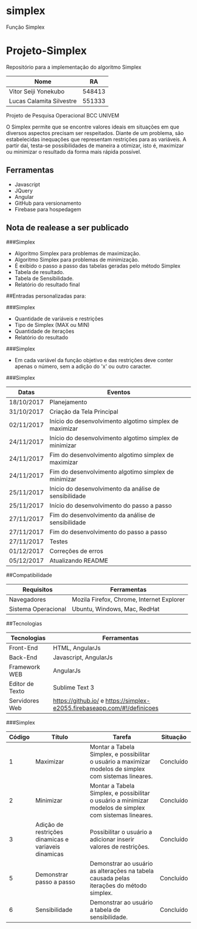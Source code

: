 # simplex
Função Simplex


# Projeto-Simplex
Repositório para a implementação do algoritmo Simplex

Nome							| RA
------------------------------	|--------
Vitor Seiji Yonekubo  	| 548413
Lucas Calamita Silvestre		| 551333

Projeto de Pesquisa Operacional
BCC UNIVEM

O Simplex permite que se encontre valores ideais em situações em que diversos aspectos precisam ser respeitados. Diante de um problema, são estabelecidas inequações que representam restrições para as variáveis. A partir daí, testa-se possibilidades de maneira a otimizar, isto é, maximizar ou minimizar o resultado da forma mais rápida possível.


## Ferramentas

- Javascript
- JQuery
- Angular
- GitHub para versionamento
- Firebase para hospedagem

## Nota de realease a ser publicado

###Simplex

- Algoritmo Simplex para problemas de maximização.
- Algoritmo Simplex para problemas de minimização.
- É exibido o passo a passo das tabelas geradas pelo método Simplex
- Tabela de resultado.
- Tabela de Sensibilidade.
- Relatório do resultado final


##Entradas personalizadas para:

###Simplex

- Quantidade de variáveis e restrições
- Tipo de Simplex (MAX ou MIN)
- Quantidade de iterações
- Relatório do resultado

###Simplex

- Em cada variável da função objetivo e das restrições deve conter apenas o número, sem a adição do 'x' ou outro caracter.




###Simplex

Datas 	  		| Eventos
--------------- | ----------------------------------------------------------
18/10/2017    	| Planejamento
31/10/2017    	| Criação da Tela Principal
02/11/2017    	| Início do desenvolvimento algotimo simplex de maximizar
24/11/2017  	  | Início do desenvolvimento algotimo simplex de minimizar
24/11/2017    	| Fim do desenvolvimento algotimo simplex de maximizar
24/11/2017    	| Fim do desenvolvimento algotimo simplex de minimizar
25/11/2017    	| Inicio do desenvolvimento da análise de sensibilidade
25/11/2017    	| Início do desenvolvimento do passo a passo
27/11/2017    	| Fim do desenvolvimento da análise de sensibilidade
27/11/2017    	| Fim do desenvolvimento do passo a passo
27/11/2017    	| Testes
01/12/2017    	| Correções de erros
05/12/2017    	| Atualizando README


##Compatibilidade

Requisitos 			| Ferramentas
--------- 			| ------
Navegadores     	| Mozila Firefox, Chrome, Internet Explorer
Sistema Operacional | Ubuntu, Windows, Mac, RedHat

##Tecnologias

Tecnologias 	| Ferramentas
--------- 		| ------
Front-End     	| HTML, AngularJs
Back-End    	| Javascript, AngularJs
Framework WEB   | AngularJs
Editor de Texto | Sublime Text 3
Servidores Web  | https://github.io/ e https://simplex-e2055.firebaseapp.com/#!/definicoes



###Simplex

Código 		| Título 												| Tarefa 																									| Situação 
--------- 	| ------ 												| -------																									| ----------
1 			| Maximizar 											| Montar a Tabela Simplex, e possibilitar o usuário a maximizar modelos de simplex com sistemas lineares. 	| Concluído 
2 			| Minimizar 											| Montar a Tabela Simplex, e possibilitar o usuário a minimizar modelos de simplex com sistemas lineares. 	| Concluído 
3 			| Adição de restrições dinamicas e variaveis dinamicas	| Possibilitar o usuário a adicionar inserir valores de restrições. 							| Concluído 
5 			| Demonstrar passo a passo 								| Demonstrar ao usuário as alterações na tabela causada pelas iterações do método simplex. 					| Concluído
6  			| Sensibilidade 										| Demonstrar ao usuário a tabela de sensibilidade. 															| Concluído
